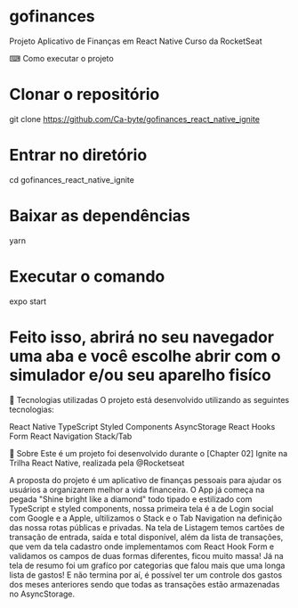 # gofinances
Projeto Aplicativo de Finanças em React Native Curso da RocketSeat

⌨ Como executar o projeto

# Clonar o repositório
git clone https://github.com/Ca-byte/gofinances_react_native_ignite

# Entrar no diretório
cd gofinances_react_native_ignite

# Baixar as dependências
yarn

# Executar o comando
expo start

# Feito isso, abrirá no seu navegador uma aba e você escolhe abrir com o simulador e/ou seu aparelho fisíco



🚀 Tecnologias utilizadas
O projeto está desenvolvido utilizando as seguintes tecnologias:

React Native
TypeScript
Styled Components
AsyncStorage
React Hooks Form
React Navigation Stack/Tab



📖 Sobre
Este é um projeto foi desenvolvido durante o [Chapter 02] Ignite na Trilha React Native, realizada pela @Rocketseat

A proposta do projeto é um aplicativo de finanças pessoais para ajudar os usuários a organizarem melhor a vida financeira. O App já começa na pegada "Shine bright like a diamond" todo tipado e estilizado com TypeScript e styled components, nossa primeira tela é a de Login social com Google e a Apple, ultilizamos o Stack e o Tab Navigation na definição das nossa rotas públicas e privadas. Na tela de Listagem temos cartões de transação de entrada, saída e total disponível, além da lista de transações, que vem da tela cadastro onde implementamos com React Hook Form e validamos os campos de duas formas diferentes, ficou muito massa! Já na tela de resumo foi um grafíco por categorias que falou mais que uma longa lista de gastos! E não termina por aí, é possível ter um controle dos gastos dos meses anteriores sendo que todas as transações estão armazenadas no AsyncStorage.


